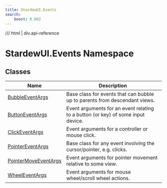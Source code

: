 ```yaml
---
title: StardewUI.Events
search:
    boost: 0.002
---
```


<link rel="stylesheet" href="/StardewUI/stylesheets/reference.css" />

/// html | div.api-reference

# StardewUI.Events Namespace

## Classes

| Name | Description |
| --- | --- |
| [BubbleEventArgs](bubbleeventargs.md) | Base class for events that can bubble up to parents from descendant views. |
| [ButtonEventArgs](buttoneventargs.md) | Event arguments for an event relating to a button (or key) of some input device. |
| [ClickEventArgs](clickeventargs.md) | Event arguments for a controller or mouse click. |
| [PointerEventArgs](pointereventargs.md) | Base class for any event involving the cursor/pointer, e.g. clicks. |
| [PointerMoveEventArgs](pointermoveeventargs.md) | Event arguments for pointer movement relative to some view. |
| [WheelEventArgs](wheeleventargs.md) | Event arguments for mouse wheel/scroll wheel actions. |

